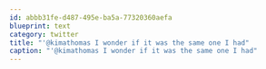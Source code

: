 ```yaml
---
id: abbb31fe-d487-495e-ba5a-77320360aefa
blueprint: text
category: twitter
title: "'@kimathomas I wonder if it was the same one I had"
caption: "'@kimathomas I wonder if it was the same one I had"
---
```

